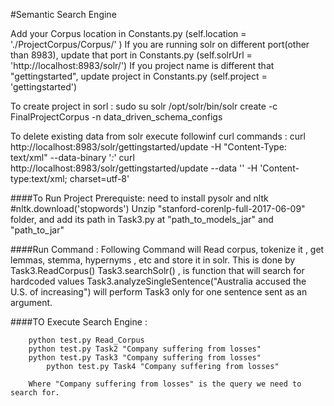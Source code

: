 #Semantic Search Engine

Add your Corpus location in Constants.py (self.location = './ProjectCorpus/Corpus/' )
If you are running solr on different port(other than 8983), update that port in Constants.py (self.solrUrl = 'http://localhost:8983/solr/')
If you project name is different that "gettingstarted", update project in Constants.py (self.project = 'gettingstarted')

To create project in sorl :
sudo su solr
/opt/solr/bin/solr create -c FinalProjectCorpus -n data_driven_schema_configs


To delete existing data from solr execute followinf curl commands :
curl http://localhost:8983/solr/gettingstarted/update -H "Content-Type: text/xml" --data-binary '<delete><query>*:*</query></delete>'
curl http://localhost:8983/solr/gettingstarted/update --data '<commit/>' -H 'Content-type:text/xml; charset=utf-8'


####To Run Project Prerequiste:
need to install pysolr and nltk
#nltk.download('stopwords')
Unzip "stanford-corenlp-full-2017-06-09" folder, and add its path in Task3.py at "path_to_models_jar" and "path_to_jar"

####Run Command :
Following Command will Read corpus, tokenize it , get lemmas, stemma, hypernyms , etc and store it in solr. This is done by Task3.ReadCorpus()
Task3.searchSolr() , is function that will search for hardcoded values
Task3.analyzeSingleSentence("Australia accused the U.S. of increasing") will perform Task3 only for one sentence sent as an argument.

####TO Execute Search Engine : 

		python test.py Read_Corpus
		python test.py Task2 "Company suffering from losses"
		python test.py Task3 "Company suffering from losses"
        	python test.py Task4 "Company suffering from losses"
		
		Where "Company suffering from losses" is the query we need to search for.
		
		
